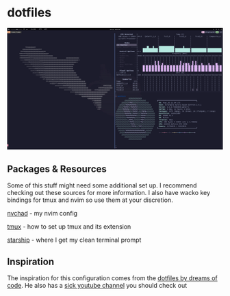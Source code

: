 # dotfiles #

![myterminal](./extras/myterminal.jpg)

## Packages & Resources ##

Some of this stuff might need some additional set up. I recommend checking out these sources for more information. I also have wacko key bindings for tmux and nvim so use them at your discretion.

[nvchad](https://nvchad.com/) - my nvim config 

[tmux](https://www.youtube.com/watch?v=DzNmUNvnB04) - how to set up tmux and its extension

[starship](https://starship.rs/) - where I get my clean terminal prompt 

## Inspiration ##

The inspiration for this configuration comes from the [dotfiles by dreams of code](https://github.com/dreamsofcode-io/dotfiles). He also has a [sick youtube channel](https://www.youtube.com/@dreamsofcode) you should check out